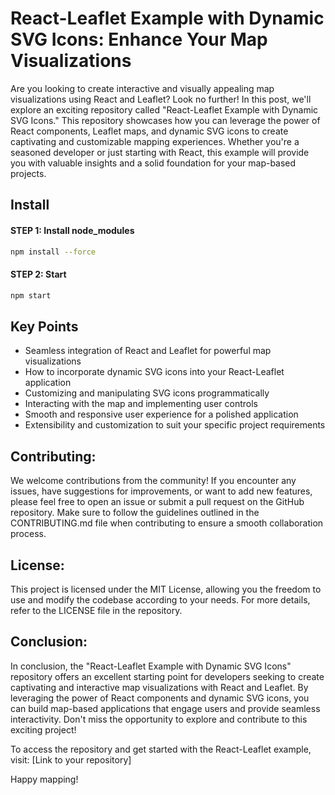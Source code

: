 # React-Leaflet Example with Dynamic SVG Icons: Enhance Your Map Visualizations

Are you looking to create interactive and visually appealing map visualizations using React and Leaflet? Look no further! In this post, we'll explore an exciting repository called "React-Leaflet Example with Dynamic SVG Icons." This repository showcases how you can leverage the power of React components, Leaflet maps, and dynamic SVG icons to create captivating and customizable mapping experiences. Whether you're a seasoned developer or just starting with React, this example will provide you with valuable insights and a solid foundation for your map-based projects.

## Install

#### STEP 1: Install node_modules
```bash
npm install --force
```

#### STEP 2: Start
```bash
npm start
```

## Key Points
- Seamless integration of React and Leaflet for powerful map visualizations
- How to incorporate dynamic SVG icons into your React-Leaflet application
- Customizing and manipulating SVG icons programmatically
- Interacting with the map and implementing user controls
- Smooth and responsive user experience for a polished application
- Extensibility and customization to suit your specific project requirements
  
## Contributing:
We welcome contributions from the community! If you encounter any issues, have suggestions for improvements, or want to add new features, please feel free to open an issue or submit a pull request on the GitHub repository. Make sure to follow the guidelines outlined in the CONTRIBUTING.md file when contributing to ensure a smooth collaboration process.

## License:
This project is licensed under the MIT License, allowing you the freedom to use and modify the codebase according to your needs. For more details, refer to the LICENSE file in the repository.

## Conclusion:
In conclusion, the "React-Leaflet Example with Dynamic SVG Icons" repository offers an excellent starting point for developers seeking to create captivating and interactive map visualizations with React and Leaflet. By leveraging the power of React components and dynamic SVG icons, you can build map-based applications that engage users and provide seamless interactivity. Don't miss the opportunity to explore and contribute to this exciting project!

To access the repository and get started with the React-Leaflet example, visit: [Link to your repository]

Happy mapping!